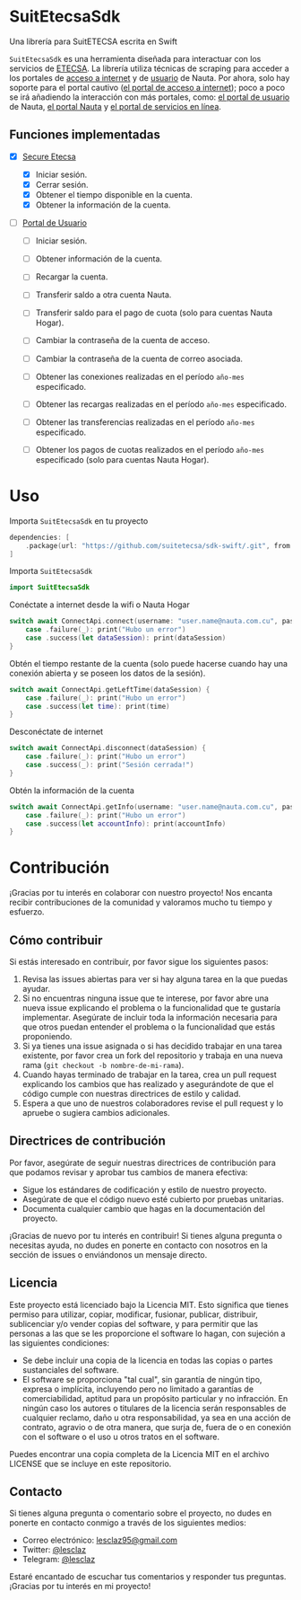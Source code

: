 # SuitEtecsaSdk
Una librería para SuitETECSA escrita en Swift

`SuitEtecsaSdk` es una herramienta diseñada para interactuar con los servicios de [ETECSA](https://www.etecsa.cu/). La librería utiliza técnicas de scraping para acceder a los portales de [acceso a internet](https://secure.etecsa.net:8443/) y de [usuario](https://www.portal.nauta.cu/) de Nauta.
Por ahora, solo hay soporte para el portal cautivo ([el portal de acceso a internet](https://secure.etecsa.net:8443/)); poco a poco se irá añadiendo la interacción con más portales, como: [el portal de usuario](https://www.portal.nauta.cu/) de Nauta, [el portal Nauta](https://www.nauta.cu/) y [el portal de servicios en línea](https://www.tienda.etecsa.cu/).

## Funciones implementadas
- [x] [Secure Etecsa](https://secure.etecsa.net:8443/)
  
  - [x] Iniciar sesión.
  - [x] Cerrar sesión.
  - [x] Obtener el tiempo disponible en la cuenta.
  - [x] Obtener la información de la cuenta.

- [ ] [Portal de Usuario](https://www.portal.nauta.cu/)
  
  - [ ] Iniciar sesión.
  
  - [ ] Obtener información de la cuenta.
  
  - [ ] Recargar la cuenta.
  
  - [ ] Transferir saldo a otra cuenta Nauta.
  
  - [ ] Transferir saldo para el pago de cuota (solo para cuentas Nauta Hogar).
  
  - [ ] Cambiar la contraseña de la cuenta de acceso.
  
  - [ ] Cambiar la contraseña de la cuenta de correo asociada.
  
  - [ ] Obtener las conexiones realizadas en el período `año-mes` especificado.
  
  - [ ] Obtener las recargas realizadas en el período `año-mes` especificado.
  
  - [ ] Obtener las transferencias realizadas en el período `año-mes` especificado.
  
  - [ ] Obtener los pagos de cuotas realizados en el período `año-mes` especificado (solo para cuentas Nauta Hogar).
     
     
# Uso
Importa `SuitEtecsaSdk` en tu proyecto

```swift
dependencies: [
    .package(url: "https://github.com/suitetecsa/sdk-swift/.git", from: "1.0.0-alpha01")
]
```

Importa `SuitEtecsaSdk`

```swift
import SuitEtecsaSdk
```

Conéctate a internet desde la wifi o Nauta Hogar

```swift
switch await ConnectApi.connect(username: "user.name@nauta.com.cu", password: "somePassword") {
    case .failure(_): print("Hubo un error")
    case .success(let dataSession): print(dataSession)
}
```

Obtén el tiempo restante de la cuenta (solo puede hacerse cuando hay una conexión abierta y se poseen los datos de la sesión).

```swift
switch await ConnectApi.getLeftTime(dataSession) {
    case .failure(_): print("Hubo un error")
    case .success(let time): print(time)
}
```

Desconéctate de internet

```swift
switch await ConnectApi.disconnect(dataSession) {
    case .failure(_): print("Hubo un error")
    case .success(_): print("Sesión cerrada!")
}
```

Obtén la información de la cuenta

```swift
switch await ConnectApi.getInfo(username: "user.name@nauta.com.cu", password: "somePassword") {
    case .failure(_): print("Hubo un error")
    case .success(let accountInfo): print(accountInfo)
}
```

# Contribución

¡Gracias por tu interés en colaborar con nuestro proyecto! Nos encanta recibir contribuciones de la comunidad y valoramos mucho tu tiempo y esfuerzo.

## Cómo contribuir

Si estás interesado en contribuir, por favor sigue los siguientes pasos:

1. Revisa las issues abiertas para ver si hay alguna tarea en la que puedas ayudar.
2. Si no encuentras ninguna issue que te interese, por favor abre una nueva issue explicando el problema o la funcionalidad que te gustaría implementar. Asegúrate de incluir toda la información necesaria para que otros puedan entender el problema o la funcionalidad que estás proponiendo.
3. Si ya tienes una issue asignada o si has decidido trabajar en una tarea existente, por favor crea un fork del repositorio y trabaja en una nueva rama (`git checkout -b nombre-de-mi-rama`).
4. Cuando hayas terminado de trabajar en la tarea, crea un pull request explicando los cambios que has realizado y asegurándote de que el código cumple con nuestras directrices de estilo y calidad.
5. Espera a que uno de nuestros colaboradores revise el pull request y lo apruebe o sugiera cambios adicionales.

## Directrices de contribución

Por favor, asegúrate de seguir nuestras directrices de contribución para que podamos revisar y aprobar tus cambios de manera efectiva:

- Sigue los estándares de codificación y estilo de nuestro proyecto.
- Asegúrate de que el código nuevo esté cubierto por pruebas unitarias.
- Documenta cualquier cambio que hagas en la documentación del proyecto.

¡Gracias de nuevo por tu interés en contribuir! Si tienes alguna pregunta o necesitas ayuda, no dudes en ponerte en contacto con nosotros en la sección de issues o enviándonos un mensaje directo.

## Licencia

Este proyecto está licenciado bajo la Licencia MIT. Esto significa que tienes permiso para utilizar, copiar, modificar, fusionar, publicar, distribuir, sublicenciar y/o vender copias del software, y para permitir que las personas a las que se les proporcione el software lo hagan, con sujeción a las siguientes condiciones:

- Se debe incluir una copia de la licencia en todas las copias o partes sustanciales del software.
- El software se proporciona "tal cual", sin garantía de ningún tipo, expresa o implícita, incluyendo pero no limitado a garantías de comerciabilidad, aptitud para un propósito particular y no infracción. En ningún caso los autores o titulares de la licencia serán responsables de cualquier reclamo, daño u otra responsabilidad, ya sea en una acción de contrato, agravio o de otra manera, que surja de, fuera de o en conexión con el software o el uso u otros tratos en el software.

Puedes encontrar una copia completa de la Licencia MIT en el archivo LICENSE que se incluye en este repositorio.

## Contacto

Si tienes alguna pregunta o comentario sobre el proyecto, no dudes en ponerte en contacto conmigo a través de los siguientes medios:

- Correo electrónico: [lesclaz95@gmail.com](mailto:lesclaz95@gmail.com)
- Twitter: [@lesclaz](https://twitter.com/lesclaz)
- Telegram: [@lesclaz](https://t.me/lesclaz)

Estaré encantado de escuchar tus comentarios y responder tus preguntas. ¡Gracias por tu interés en mi proyecto!

